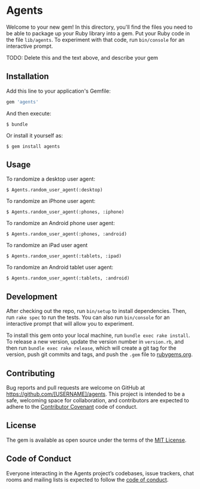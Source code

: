 # Agents

Welcome to your new gem! In this directory, you'll find the files you need to be able to package up your Ruby library into a gem. Put your Ruby code in the file `lib/agents`. To experiment with that code, run `bin/console` for an interactive prompt.

TODO: Delete this and the text above, and describe your gem

## Installation

Add this line to your application's Gemfile:

```ruby
gem 'agents'
```

And then execute:

    $ bundle

Or install it yourself as:

    $ gem install agents

## Usage

To randomize a desktop user agent:

    $ Agents.random_user_agent(:desktop)

To randomize an iPhone user agent:

    $ Agents.random_user_agent(:phones, :iphone)

To randomize an Android phone user agent: 

    $ Agents.random_user_agent(:phones, :android)

To randomize an iPad user agent

    $ Agents.random_user_agent(:tablets, :ipad)

To randomize an Android tablet user agent: 

    $ Agents.random_user_agent(:tablets, :android)

## Development

After checking out the repo, run `bin/setup` to install dependencies. Then, run `rake spec` to run the tests. You can also run `bin/console` for an interactive prompt that will allow you to experiment.

To install this gem onto your local machine, run `bundle exec rake install`. To release a new version, update the version number in `version.rb`, and then run `bundle exec rake release`, which will create a git tag for the version, push git commits and tags, and push the `.gem` file to [rubygems.org](https://rubygems.org).

## Contributing

Bug reports and pull requests are welcome on GitHub at https://github.com/[USERNAME]/agents. This project is intended to be a safe, welcoming space for collaboration, and contributors are expected to adhere to the [Contributor Covenant](http://contributor-covenant.org) code of conduct.

## License

The gem is available as open source under the terms of the [MIT License](https://opensource.org/licenses/MIT).

## Code of Conduct

Everyone interacting in the Agents project’s codebases, issue trackers, chat rooms and mailing lists is expected to follow the [code of conduct](https://github.com/[USERNAME]/agents/blob/master/CODE_OF_CONDUCT.md).
